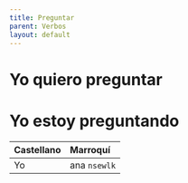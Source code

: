 ```yaml
---
title: Preguntar
parent: Verbos
layout: default
---
```


# Yo quiero preguntar


# Yo estoy preguntando


| Castellano | Marroquí        |
|:-----------|:----------------|
| Yo         | ana `nsewlk`  |